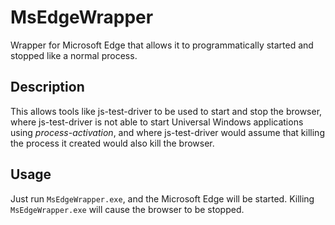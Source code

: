 # MsEdgeWrapper

Wrapper for Microsoft Edge that allows it to programmatically started and stopped like a normal process.

## Description

This allows tools like js-test-driver to be used to start and stop the browser, where js-test-driver is not able to start Universal Windows applications using _process-activation_, and where js-test-driver would assume that killing the process it created would also kill the browser.

## Usage

Just run `MsEdgeWrapper.exe`, and the Microsoft Edge will be started. Killing `MsEdgeWrapper.exe` will cause the browser to be stopped.
